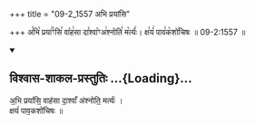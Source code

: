 +++
title = "09-2_1557 अभि प्रयांसि"

+++
अ꣣भि꣡ प्रया꣢꣯ꣳसि꣣ वा꣡ह꣢सा दा꣣श्वा꣡ꣳअ꣢श्नोति꣣ म꣡र्त्यः꣢। क्ष꣡यं꣢ पाव꣣क꣡शो꣢चिषः ॥ 09-2:1557 ॥

<div class="js_include" newlevelforh1="2" title="विश्वास-शाकल-प्रस्तुतिः" unfilled url="/vedAH_Rk/shAkalam/saMhitA/vishvAsa-prastutiH/03/011/07_abhi_prayAMsi.md">
<details open><summary><h2>विश्वास-शाकल-प्रस्तुतिः ...{Loading}...</h2></summary>


अ॒भि प्रयां॑सि॒ वाह॑सा दा॒श्वाँ अ॑श्नोति॒ मर्त्यः॑ ।  
क्षयं॑ पाव॒कशो॑चिषः ॥

</details>
</div>